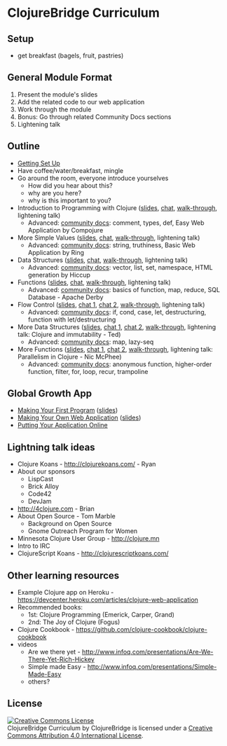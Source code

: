 # ClojureBridge Curriculum

## Setup
* get breakfast (bagels, fruit, pastries)


## General Module Format
1. Present the module's slides
1. Add the related code to our web application
1. Work through the module
1. Bonus: Go through related Community Docs sections
1. Lightening talk


## Outline
* [Getting Set Up](outline/setup.md)
* Have coffee/water/breakfast, mingle
* Go around the room, everyone introduce yourselves
  * How did you hear about this?
  * why are you here?
  * why is this important to you?
* Introduction to Programming with Clojure ([slides](https://clojurebridge-minneapolis.github.io/slides/module1.html#/), [chat](web-app-notes.md#set-up-your-app), [walk-through](outline/intro.md), lightening talk)
  * Advanced: [community docs](https://clojurebridge.github.io/community-docs/index.html): comment, types, def, Easy Web Application by Compojure
* More Simple Values ([slides](https://clojurebridge-minneapolis.github.io/slides/module4.html), [chat](web-app-notes.md#say-hello-to-yourself), [walk-through](outline/simple_values2.md), lightening talk)
  * Advanced: [community docs](https://clojurebridge.github.io/community-docs/index.html): string, truthiness, Basic Web Application by Ring
* Data Structures ([slides](https://clojurebridge-minneapolis.github.io/slides/module2.html), [chat](web-app-notes.md#write-some-html-with-hiccup), [walk-through](outline/data_structures.md), lightening talk)
  * Advanced: [community docs](https://clojurebridge.github.io/community-docs/index.html): vector, list, set, namespace, HTML generation by Hiccup
* Functions ([slides](https://clojurebridge-minneapolis.github.io/slides/module3.html), [chat](web-app-notes.md#add-a-form), [walk-through](outline/functions.md), lightening talk)
  * Advanced: [community docs](https://clojurebridge.github.io/community-docs/index.html): basics of function, map, reduce, SQL Database - Apache Derby
* Flow Control ([slides](https://clojurebridge-minneapolis.github.io/slides/module7.html), [chat 1](web-app-notes.md#add-some-flow-control), [chat 2](web-app-notes.md#simplify-things-with-let), [walk-through](outline/flow_control.md), lightening talk)
  * Advanced: [community docs](https://clojurebridge.github.io/community-docs/index.html): if, cond, case, let, destructuring, function with let/destructuring
* More Data Structures ([slides](https://clojurebridge-minneapolis.github.io/slides/module6.html), [chat 1](web-app-notes.md#maps), [chat 2](web-app-notes.md#post-a-name-and-message), [walk-through](outline/data_structures2.md), lightening talk: Clojure and immutability - Ted)
  * Advanced: [community docs](https://clojurebridge.github.io/community-docs/index.html): map, lazy-seq
* More Functions ([slides](https://clojurebridge-minneapolis.github.io/slides/module5.html), [chat 1](web-app-notes.md#store-and-display-messages), [chat 2](web-app-notes.md#make-it-pretty-by-adding-bootstrap), [walk-through](outline/functions2.md), lightening talk: Parallelism in Clojure - Nic McPhee)
  * Advanced: [community docs](https://clojurebridge.github.io/community-docs/index.html): anonymous function, higher-order function, filter, for, loop, recur, trampoline


## Global Growth App
* [Making Your First Program](outline/first-program.md) ([slides](https://clojurebridge-minneapolis.github.io/slides/module8.html))
* [Making Your Own Web Application](outline/app.md) ([slides](https://clojurebridge-minneapolis.github.io/slides/module9.html))
* [Putting Your Application Online](outline/deploy.md)


## Lightning talk ideas
* Clojure Koans - http://clojurekoans.com/ - Ryan
* About our sponsors
  * LispCast
  * Brick Alloy
  * Code42
  * DevJam
* http://4clojure.com - Brian
* About Open Source - Tom Marble
  * Background on Open Source
  * Gnome Outreach Program for Women
* Minnesota Clojure User Group - http://clojure.mn
* Intro to IRC
* ClojureScript Koans - http://clojurescriptkoans.com/


## Other learning resources
* Example Clojure app on Heroku - https://devcenter.heroku.com/articles/clojure-web-application
* Recommended books:
  * 1st: Clojure Programming (Emerick, Carper, Grand)
  * 2nd: The Joy of Clojure (Fogus)
* Clojure Cookbook - https://github.com/clojure-cookbook/clojure-cookbook
* videos
  * Are we there yet - http://www.infoq.com/presentations/Are-We-There-Yet-Rich-Hickey
  * Simple made Easy - http://www.infoq.com/presentations/Simple-Made-Easy
  * others?


## License
<a rel="license" href="http://creativecommons.org/licenses/by/4.0/deed.en_US"><img alt="Creative Commons License" style="border-width:0" src="http://i.creativecommons.org/l/by/4.0/88x31.png" /></a><br /><span xmlns:dct="http://purl.org/dc/terms/" href="http://purl.org/dc/dcmitype/Text" property="dct:title" rel="dct:type">ClojureBridge Curriculum</span> by <span xmlns:cc="http://creativecommons.org/ns#" property="cc:attributionName">ClojureBridge</span> is licensed under a <a rel="license" href="http://creativecommons.org/licenses/by/4.0/deed.en_US">Creative Commons Attribution 4.0 International License</a>.
